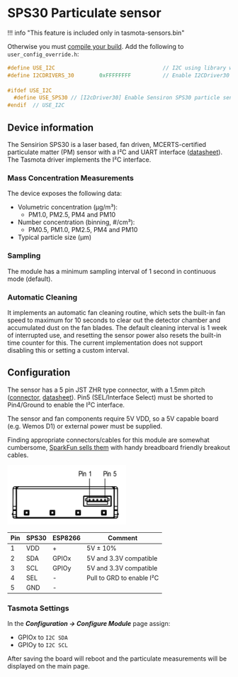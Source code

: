 # SPS30 Particulate sensor

!!! info "This feature is included only in tasmota-sensors.bin" 

Otherwise you must [compile your build](Compile-your-build). Add the following to `user_config_override.h`:
```cpp
#define USE_I2C                                  // I2C using library wire (+10k code, 0k2 mem, 124 iram)
#define I2CDRIVERS_30        0xFFFFFFFF          // Enable I2CDriver30

#ifdef USE_I2C
  #define USE_SPS30 // [I2cDriver30] Enable Sensiron SPS30 particle sensor (I2C address 0x69) (+1.7 code)
#endif  // USE_I2C
```

## Device information

The Sensirion SPS30 is a laser based, fan driven, MCERTS-certified particulate matter (PM) sensor with a I&#x00B2;C and UART interface ([datasheet](https://www.sensirion.com/fileadmin/user_upload/customers/sensirion/Dokumente/9.6_Particulate_Matter/Datasheets/Sensirion_PM_Sensors_Datasheet_SPS30.pdf)). The Tasmota driver implements the I&#x00B2;C interface.

### Mass Concentration Measurements

The device exposes the following data:

* Volumetric concentration (μg/m&#x00B3;):
  * PM1.0, PM2.5, PM4 and PM10
* Number concentration (binning, #/cm&#x00B3;):
  * PM0.5, PM1.0, PM2.5, PM4 and PM10
* Typical particle size (μm)

### Sampling

The module has a minimum sampling interval of 1 second in continuous mode (default).

### Automatic Cleaning

It implements an automatic fan cleaning routine, which sets the built-in fan speed to maximum for 10 seconds to clear out the detector chamber and accumulated dust on the fan blades. The default cleaning interval is 1 week of interrupted use, and resetting the sensor power also resets the built-in time counter for this. The current implementation does not support disabling this or setting a custom interval.

## Configuration

The sensor has a 5 pin JST ZHR type connector, with a 1.5mm pitch ([connector](https://octopart.com/zhr-5-jst-279203), [datasheet](http://www.farnell.com/datasheets/1393424.pdf)). Pin5 (SEL/Interface Select) must be shorted to Pin4/Ground to enable the I&#x00B2;C interface.

The sensor and fan components require 5V VDD, so a 5V capable board (e.g. Wemos D1) or external power must be supplied.

Finding appropriate connectors/cables for this module are somewhat cumbersome, [SparkFun sells them](https://www.sparkfun.com/products/15103) with handy breadboard friendly breakout cables.

![SPS30 pinout](_media/sps30-interface.png)

| Pin | SPS30 | ESP8266 |  Comment                   |
|-----|-------|---------|---------------------------|
| 1   | VDD   | +       | 5V ± 10%                  |
| 2   | SDA   | GPIOx   | 5V and 3.3V compatible    |
| 3   | SCL   | GPIOy   | 5V and 3.3V compatible    |
| 4   | SEL   | -       | Pull to GRD to enable I²C |
| 5   | GND   | -       |                           |

### Tasmota Settings

In the **_Configuration -> Configure Module_** page assign:

* GPIOx to `I2C SDA`
* GPIOy to `I2C SCL`

After saving the board will reboot and the particulate measurements will be displayed on the main page.

